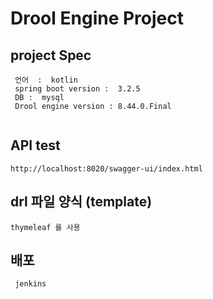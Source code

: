 # Drool Engine Project 

## project Spec 
````
 언어  :  kotlin 
 spring boot version :  3.2.5
 DB :  mysql 
 Drool engine version : 8.44.0.Final
   
````

## API test
```
http://localhost:8020/swagger-ui/index.html
```

## drl 파일 양식 (template)
```
thymeleaf 를 사용 
```

## 배포 
```
 jenkins 
```
